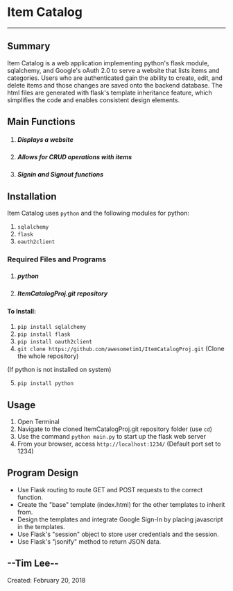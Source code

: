 # Item Catalog
---
## Summary

Item Catalog is a web application implementing python's flask module, sqlalchemy, and Google's oAuth 2.0 to serve a website that lists items and categories. Users who are authenticated gain the ability to create, edit, and delete items and those changes are saved onto the backend database. The html files are generated with flask's template inheritance feature, which simplifies the code and enables consistent design elements.

## Main Functions

1. ##### Displays a website

2. ##### Allows for CRUD operations with items

3. ##### Signin and Signout functions

## Installation 

Item Catalog uses `python` and the following modules for python:
1. `sqlalchemy`
2. `flask`
3. `oauth2client`

### Required Files and Programs
1. ##### python
2. ##### ItemCatalogProj.git repository

#### To Install:
1. `pip install sqlalchemy`
2. `pip install flask`
3. `pip install oauth2client`
4. `git clone https://github.com/awesometim1/ItemCatalogProj.git` (Clone the whole repository)

(If python is not installed on system)

5. `pip install python`

## Usage 

1. Open Terminal
2. Navigate to the cloned ItemCatalogProj.git repository folder (use `cd`)
6. Use the command `python main.py` to start up the flask web server
7. From your browser, access `http://localhost:1234/` (Default port set to 1234)

## Program Design 

- Use Flask routing to route GET and POST requests to the correct function.
- Create the "base" template (index.html) for the other templates to inherit from.
- Design the templates and integrate Google Sign-In by placing javascript in the templates.
- Use Flask's "session" object to store user credentials and the session.
- Use Flask's "jsonify" method to return JSON data.


## --Tim Lee--

Created: February 20, 2018

